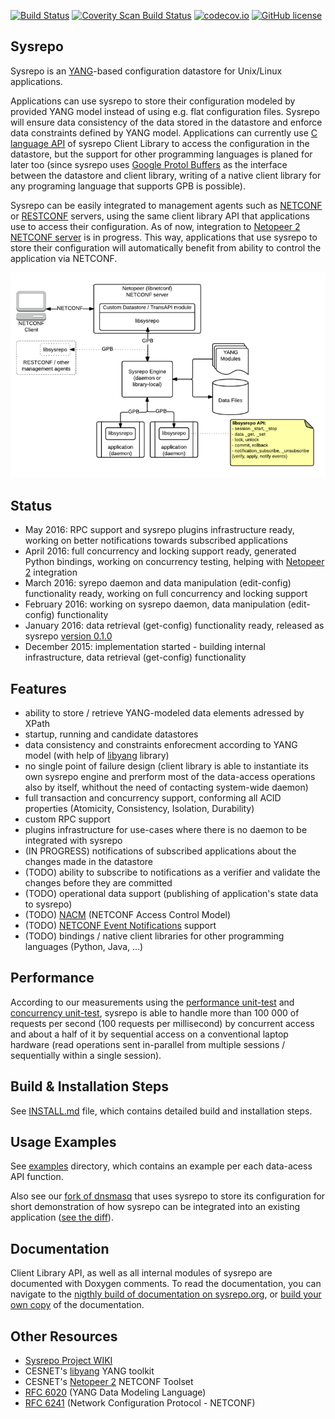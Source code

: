 [![Build Status](https://travis-ci.org/sysrepo/sysrepo.svg)](https://travis-ci.org/sysrepo/sysrepo)
[![Coverity Scan Build Status](https://scan.coverity.com/projects/7479/badge.svg)](https://scan.coverity.com/projects/sysrepo-sysrepo)
[![codecov.io](https://codecov.io/github/sysrepo/sysrepo/coverage.svg?branch=master)](https://codecov.io/github/sysrepo/sysrepo?branch=master)
[![GitHub license](https://img.shields.io/badge/license-Apache%20license%202.0-blue.svg)](https://github.com/sysrepo/sysrepo/blob/master/LICENSE)

## Sysrepo
Sysrepo is an [YANG](http://tools.ietf.org/html/rfc6020)-based configuration datastore for Unix/Linux applications. 

Applications can use sysrepo to store their configuration modeled by provided YANG model instead of using e.g. flat configuration files. Sysrepo will ensure data consistency of the data stored in the datastore and enforce data constraints defined by YANG model. Applications can currently use [C language API](inc/sysrepo.h) of sysrepo Client Library to access the configuration in the datastore, but the support for other programming languages is planed for later too (since sysrepo uses [Google Protol Buffers](https://developers.google.com/protocol-buffers/) as the interface between the datastore and client library, writing of a native client library for any programing language that supports GPB is possible).

Sysrepo can be easily integrated to management agents such as [NETCONF](https://tools.ietf.org/html/rfc6241) or [RESTCONF](https://tools.ietf.org/html/draft-ietf-netconf-restconf) servers, using the same client library API that applications use to access their configuration. As of now, integration to [Netopeer 2 NETCONF server](https://github.com/CESNET/Netopeer2) is in progress. This way, applications that use sysrepo to store their configuration will automatically benefit from ability to control the application via NETCONF.

![Sysrepo Architecture](doc/high_level_architecture.png)

## Status
- May 2016: RPC support and sysrepo plugins infrastructure ready, working on better notifications towards subscribed applications
- April 2016: full concurrency and locking support ready, generated Python bindings, working on concurrency testing, helping with [Netopeer 2](https://github.com/CESNET/Netopeer2) integration
- March 2016: syrepo daemon and data manipulation (edit-config) functionality ready, working on full concurrency and locking support
- February 2016: working on sysrepo daemon, data manipulation (edit-config) functionality
- January 2016: data retrieval (get-config) functionality ready, released as sysrepo [version 0.1.0](https://github.com/sysrepo/sysrepo/releases/tag/v0.1.0)
- December 2015: implementation started - building internal infrastructure, data retrieval (get-config) functionality

## Features
- ability to store / retrieve YANG-modeled data elements adressed by XPath
- startup, running and candidate datastores
- data consistency and constraints enforecment according to YANG model (with help of [libyang](https://github.com/cesnet/libyang) library)
- no single point of failure design (client library is able to instantiate its own sysrepo engine and prerform most of the data-access operations also by itself, whithout the need of contacting system-wide daemon)
- full transaction and concurrency support, conforming all ACID properties (Atomicity, Consistency, Isolation, Durability)
- custom RPC support
- plugins infrastructure for use-cases where there is no daemon to be integrated with sysrepo
- (IN PROGRESS) notifications of subscribed applications about the changes made in the datastore
- (TODO) ability to subscribe to notifications as a verifier and validate the changes before they are committed
- (TODO) operational data support (publishing of application's state data to sysrepo)
- (TODO) [NACM](https://tools.ietf.org/html/rfc6536) (NETCONF Access Control Model)
- (TODO) [NETCONF Event Notifications](https://tools.ietf.org/html/rfc5277) support
- (TODO) bindings / native client libraries for other programming languages (Python, Java, ...)

## Performance
According to our measurements using the [performance unit-test](tests/perf_test.c) and [concurrency unit-test](tests/concurr_test.c), sysrepo is able to handle more than 100 000 of requests per second (100 requests per millisecond) by concurrent access and about a half of it by sequential access on a conventional laptop hardware (read operations sent in-parallel from multiple sessions / sequentially within a single session).

## Build & Installation Steps
See [INSTALL.md](INSTALL.md) file, which contains detailed build and installation steps.

## Usage Examples
See [examples](examples) directory, which contains an example per each data-acess API function.

Also see our [fork of dnsmasq](https://github.com/sysrepo/dnsmasq-sysrepo) that uses sysrepo to store its configuration for short demonstration of how sysrepo can be integrated into an existing application ([see the diff](https://github.com/sysrepo/dnsmasq-sysrepo/commit/39ce80b6eae1d155af3b20f195c1e13efbc9094a)).

## Documentation
Client Library API, as well as all internal modules of sysrepo are documented with Doxygen comments. To read the documentation, you can navigate to the [nigthly build of documentation on sysrepo.org](http://www.sysrepo.org/static/doc/html/), or [build your own copy](INSTALL.md) of the documentation.

## Other Resources
- [Sysrepo Project WIKI](http://www.sysrepo.org/)
- CESNET's [libyang](https://github.com/cesnet/libyang) YANG toolkit
- CESNET's [Netopeer 2](https://github.com/CESNET/Netopeer2) NETCONF Toolset
- [RFC 6020](http://tools.ietf.org/html/rfc6020) (YANG Data Modeling Language)
- [RFC 6241](https://tools.ietf.org/html/rfc6241) (Network Configuration Protocol - NETCONF)

